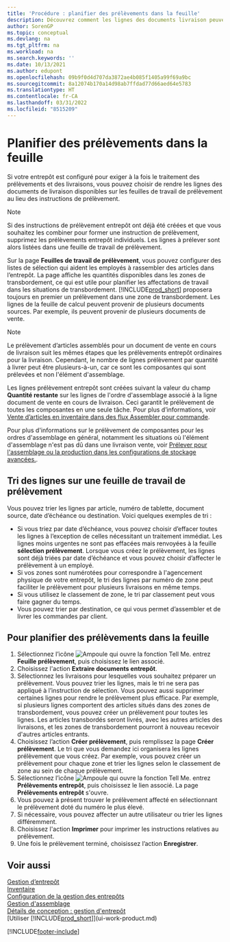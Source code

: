 ```yaml
---
title: 'Procédure : planifier des prélèvements dans la feuille'
description: Découvrez comment les lignes des documents livraison peuvent être mises à disposition sur les feuilles de travail de prélèvement pour les magasiniers.
author: SorenGP
ms.topic: conceptual
ms.devlang: na
ms.tgt_pltfrm: na
ms.workload: na
ms.search.keywords: ''
ms.date: 10/13/2021
ms.author: edupont
ms.openlocfilehash: 09b9f0d4d707da3872ae4b085f1405a99f69a9bc
ms.sourcegitcommit: 8a12074b170a14d98ab7ffdad77d66aed64e5783
ms.translationtype: HT
ms.contentlocale: fr-CA
ms.lasthandoff: 03/31/2022
ms.locfileid: "8515209"
---
```

# <a name="plan-picks-in-worksheets"></a>Planifier des prélèvements dans la feuille

Si votre entrepôt est configuré pour exiger à la fois le traitement des prélèvements et des livraisons, vous pouvez choisir de rendre les lignes des documents de livraison disponibles sur les feuilles de travail de prélèvement au lieu des instructions de prélèvement.  

> [!NOTE]  
> Si des instructions de prélèvement entrepôt ont déjà été créées et que vous souhaitez les combiner pour former une instruction de prélèvement, supprimez les prélèvements entrepôt individuels. Les lignes à prélever sont alors listées dans une feuille de travail de prélèvement.  

Sur la page **Feuilles de travail de prélèvement**, vous pouvez configurer des listes de sélection qui aident les employés à rassembler des articles dans l’entrepôt. La page affiche les quantités disponibles dans les zones de transbordement, ce qui est utile pour planifier les affectations de travail dans les situations de transbordement. [!INCLUDE[prod_short](includes/prod_short.md)] proposera toujours en premier un prélèvement dans une zone de transbordement. Les lignes de la feuille de calcul peuvent provenir de plusieurs documents sources. Par exemple, ils peuvent provenir de plusieurs documents de vente. 

> [!NOTE]  
> Le prélèvement d’articles assemblés pour un document de vente en cours de livraison suit les mêmes étapes que les prélèvements entrepôt ordinaires pour la livraison. Cependant, le nombre de lignes prélèvement par quantité à livrer peut être plusieurs-à-un, car ce sont les composantes qui sont prélevées et non l'élément d'assemblage.  
>
> Les lignes prélèvement entrepôt sont créées suivant la valeur du champ **Quantité restante** sur les lignes de l'ordre d'assemblage associé à la ligne document de vente en cours de livraison. Ceci garantit le prélèvement de toutes les composantes en une seule tâche. Pour plus d’informations, voir [Vente d’articles en inventaire dans des flux Assembler pour commande](assembly-how-to-sell-inventory-items-in-assemble-to-order-flows.md).  
>
> Pour plus d'informations sur le prélèvement de composantes pour les ordres d'assemblage en général, notamment les situations où l'élément d'assemblage n'est pas dû dans une livraison vente, voir [Prélever pour l'assemblage ou la production dans les configurations de stockage avancées.](warehouse-how-to-pick-for-internal-operations-in-advanced-warehousing.md).  

## <a name="sorting-lines-on-a-pick-worksheet"></a>Tri des lignes sur une feuille de travail de prélèvement
Vous pouvez trier les lignes par article, numéro de tablette, document source, date d’échéance ou destination. Voici quelques exemples de tri :

* Si vous triez par date d’échéance, vous pouvez choisir d’effacer toutes les lignes à l’exception de celles nécessitant un traitement immédiat. Les lignes moins urgentes ne sont pas effacées mais renvoyées à la feuille **sélection prélèvement**. Lorsque vous créez le prélèvement, les lignes sont déjà triées par date d’échéance et vous pouvez choisir d’affecter le prélèvement à un employé.
* Si vos zones sont numérotées pour correspondre à l'agencement physique de votre entrepôt, le tri des lignes par numéro de zone peut faciliter le prélèvement pour plusieurs livraisons en même temps. 
* Si vous utilisez le classement de zone, le tri par classement peut vous faire gagner du temps. 
* Vous pouvez trier par destination, ce qui vous permet d’assembler et de livrer les commandes par client.

## <a name="to-plan-picks-in-the-worksheet"></a>Pour planifier des prélèvements dans la feuille

1. Sélectionnez l’icône ![Ampoule qui ouvre la fonction Tell Me.](media/ui-search/search_small.png "Dites-moi ce que vous voulez faire") entrez **Feuille prélèvement**, puis choisissez le lien associé.  
2. Choisissez l'action **Extraire documents entrepôt**.  
3. Sélectionnez les livraisons pour lesquelles vous souhaitez préparer un prélèvement. Vous pouvez trier les lignes, mais le tri ne sera pas appliqué à l’instruction de sélection. Vous pouvez aussi supprimer certaines lignes pour rendre le prélèvement plus efficace. Par exemple, si plusieurs lignes comportent des articles situés dans des zones de transbordement, vous pouvez créer un prélèvement pour toutes les lignes. Les articles transbordés seront livrés, avec les autres articles des livraisons, et les zones de transbordement pourront à nouveau recevoir d'autres articles entrants.  
4. Choisissez l’action **Créer prélèvement**, puis remplissez la page **Créer prélèvement**. Le tri que vous demandez ici organisera les lignes prélèvement que vous créez. Par exemple, vous pouvez créer un prélèvement pour chaque zone et trier les lignes selon le classement de zone au sein de chaque prélèvement.  
5. Sélectionnez l’icône ![Ampoule qui ouvre la fonction Tell Me.](media/ui-search/search_small.png "Dites-moi ce que vous voulez faire") entrez **Prélèvements entrepôt**, puis choisissez le lien associé. La page **Prélèvements entrepôt** s'ouvre.  
6. Vous pouvez à présent trouver le prélèvement affecté en sélectionnant le prélèvement doté du numéro le plus élevé.  
7. Si nécessaire, vous pouvez affecter un autre utilisateur ou trier les lignes différemment.  
8. Choisissez l'action **Imprimer** pour imprimer les instructions relatives au prélèvement.  
9. Une fois le prélèvement terminé, choisissez l’action **Enregistrer**.  

## <a name="see-also"></a>Voir aussi

[Gestion d’entrepôt](warehouse-manage-warehouse.md)  
[Inventaire](inventory-manage-inventory.md)  
[Configuration de la gestion des entrepôts](warehouse-setup-warehouse.md)  
[Gestion d'assemblage](assembly-assemble-items.md)  
[Détails de conception : gestion d'entrepôt](design-details-warehouse-management.md)  
[Utiliser [!INCLUDE[prod_short](includes/prod_short.md)]](ui-work-product.md)  


[!INCLUDE[footer-include](includes/footer-banner.md)]